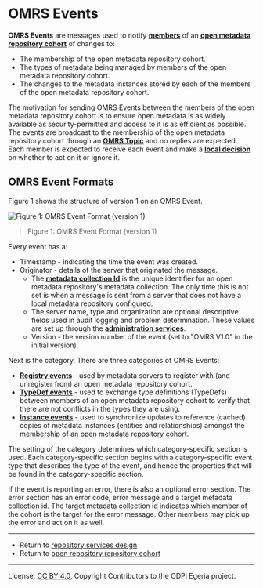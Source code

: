 <!-- SPDX-License-Identifier: CC-BY-4.0 -->
<!-- Copyright Contributors to the ODPi Egeria project. -->

# OMRS Events

**OMRS Events** are messages used to notify **[members](../cohort-member.md)** of 
an **[open metadata repository cohort](../open-metadata-repository-cohort.md)**
of changes to:

* The membership of the open metadata repository cohort.
* The types of metadata being managed by members of the open metadata repository cohort.
* The changes to the metadata instances stored by each of the members of the open metadata repository cohort.

The motivation for sending OMRS Events between the members of the open metadata repository cohort
is to ensure open metadata is as widely available as security-permitted and access to it is as efficient as possible.
The events are broadcast to the membership of the open metadata repository cohort through
an **[OMRS Topic](../omrs-event-topic.md)** and no replies are expected.
Each member is expected to receive each event and make
a **[local decision](../open-metadata-exchange-rule.md)** on whether
to act on it or ignore it.

## OMRS Event Formats

Figure 1 shows the structure of version 1 on an OMRS Event.

![Figure 1: OMRS Event Format (version 1)](omrs-event-format.png)
> Figure 1: OMRS Event Format (version 1)

Every event has a:

* Timestamp - indicating the time the event was created.
* Originator - details of the server that originated the message. 
  * The **[metadata collection Id](../metadata-collection-id.md)** is the unique identifier for an open metadata repository's metadata collection.
  The only time this is not set is when a message is sent from a server that does not have a
  local metadata repository configured.
  * The server name, type and organization are optional descriptive fields used in audit logging and problem determination.
  These values are set up through the **[administration services](../../../admin-services/docs/user)**.
  * Version - the version number of the event (set to "OMRS V1.0" in the initial version).

Next is the category.  There are three categories of OMRS Events:

* **[Registry events](registry-events.md)** - used by metadata servers to register with (and unregister from) an open metadata repository cohort.
* **[TypeDef events](typedef-events.md)** - used to exchange type definitions (TypeDefs) between members of an open metadata repository cohort to verify that there are not conflicts in the types they are using.
* **[Instance events](instance-events.md)** - used to synchronize updates to reference (cached) copies of metadata instances (entities and relationships) amongst the membership of an open metadata repository cohort.

The setting of the category determines which category-specific section is used.
Each category-specific section begins with a category-specific event
type that describes the type of the event, and hence the properties that
will be found in the category-specific section.

If the event is reporting an error, there is also an optional error section.
The error section has an error code, error message and a target metadata
collection id.  The target metadata collection id indicates which member
of the cohort is the target for the error message.
Other members may pick up the error and act on it as well.


----
* Return to [repository services design](..)
* Return to [open repository repository cohort](../open-metadata-repository-cohort.md)

----
License: [CC BY 4.0](https://creativecommons.org/licenses/by/4.0/),
Copyright Contributors to the ODPi Egeria project.